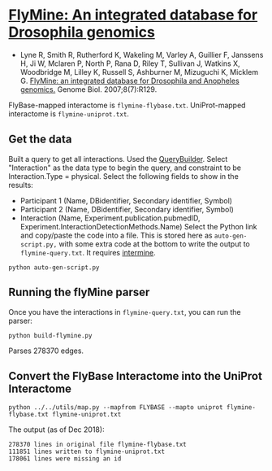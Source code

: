 # [FlyMine: An integrated database for Drosophila genomics](http://www.flymine.org/)
- Lyne R, Smith R, Rutherford K, Wakeling M, Varley A, Guillier F, Janssens H, Ji W, Mclaren P, North P, Rana D, Riley T, Sullivan J, Watkins X, Woodbridge M, Lilley K, Russell S, Ashburner M, Mizuguchi K, Micklem G. [FlyMine: an integrated database for Drosophila and Anopheles genomics.](https://www.ncbi.nlm.nih.gov/pubmed/17615057) Genome Biol. 2007;8(7):R129.

FlyBase-mapped interactome is `flymine-flybase.txt`.  UniProt-mapped interactome is `flymine-uniprot.txt`.

## Get the data


Built a query to get all interactions.  Used the [QueryBuilder](http://www.flymine.org/flymine/customQuery.do). Select "Interaction" as the data type to begin the query, and constraint to be Interaction.Type = physical.  Select the following fields to show in the results:
- Participant 1 (Name, DBidentifier, Secondary identifier, Symbol)
- Participant 2 (Name, DBidentifier, Secondary identifier, Symbol)
- Interaction (Name, Experiment.publication.pubmedID, Experiment.InteractionDetectionMethods.Name)
Select the Python link and copy/paste the code into a file.  This is stored here as `auto-gen-script.py,` with some extra code at the bottom to write the output to `flymine-query.txt`.  It requires [intermine](http://intermine.readthedocs.org/en/latest/web-services/).

```python auto-gen-script.py```

## Running the flyMine parser

Once you have the interactions in `flymine-query.txt`, you can run the parser:

```
python build-flymine.py
```

Parses 278370 edges.

## Convert the FlyBase Interactome into the UniProt Interactome

```
python ../../utils/map.py --mapfrom FLYBASE --mapto uniprot flymine-flybase.txt flymine-uniprot.txt 
```
The output (as of Dec 2018):
```
278370 lines in original file flymine-flybase.txt
111851 lines written to flymine-uniprot.txt
178061 lines were missing an id
```

